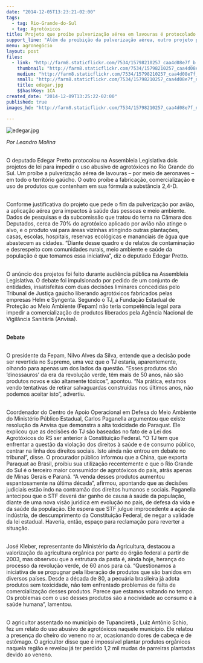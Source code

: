 ```yaml
---
date: "2014-12-05T13:23:21-02:00"
tags:
  - tag: Rio-Grande-do-Sul
  - tag: Agrotóxicos
title: Projeto que proíbe pulverização aérea em lavouras é protocolado na ALERS
support_line: "Além da proibição da pulverização aérea, outro projeto proíbe a fabricação, comercialização e uso de produtos que contenham em sua fórmula a substância 2,4-D."
menu: agronegócio
layout: post
files:
  - link: "http://farm8.staticflickr.com/7534/15798210257_caa4d08e7f_b.jpg"
    thumbnail: "http://farm8.staticflickr.com/7534/15798210257_caa4d08e7f_t.jpg"
    medium: "http://farm8.staticflickr.com/7534/15798210257_caa4d08e7f_z.jpg"
    small: "http://farm8.staticflickr.com/7534/15798210257_caa4d08e7f_n.jpg"
    title: edegar.jpg
    $$hashKey: 1CA
created_date: "2014-12-09T13:25:22-02:00"
published: true
images_hd: "http://farm8.staticflickr.com/7534/15798210257_caa4d08e7f_n.jpg"

---
```

<p><img alt="edegar.jpg" src="http://farm8.staticflickr.com/7534/15798210257_caa4d08e7f_b.jpg" /></p>

<p><em>Por Leandro Molina</em></p>

<p><br />
O deputado Edegar Pretto protocolou na Assembleia Legislativa dois projetos de lei para impedir o uso abusivo de agrot&oacute;xicos no Rio Grande do Sul. Um pro&iacute;be a pulveriza&ccedil;&atilde;o a&eacute;rea de lavouras &ndash; por meio de aeronaves &ndash; em todo o territ&oacute;rio ga&uacute;cho. O outro pro&iacute;be a fabrica&ccedil;&atilde;o, comercializa&ccedil;&atilde;o e uso de produtos que contenham em sua f&oacute;rmula a subst&acirc;ncia 2,4-D.</p>

<p><br />
Conforme justificativa do projeto que pede o fim da pulveriza&ccedil;&atilde;o por avi&atilde;o, a aplica&ccedil;&atilde;o a&eacute;rea gera impactos &agrave; sa&uacute;de das pessoas e meio ambiente. Dados de pesquisas e da subcomiss&atilde;o que tratou do tema na C&acirc;mara dos Deputados, cerca de 70% do agrot&oacute;xico aplicado por avi&atilde;o n&atilde;o atinge o alvo, e o produto vai para &aacute;reas vizinhas atingindo outras planta&ccedil;&otilde;es, casas, escolas, hospitais, reservas ecol&oacute;gicas e mananciais de &aacute;gua que abastecem as cidades. &ldquo;Diante desse quadro e de relatos de contamina&ccedil;&atilde;o e desrespeito com comunidades rurais, meio ambiente e sa&uacute;de da popula&ccedil;&atilde;o &eacute; que tomamos essa iniciativa&rdquo;, diz o deputado Edegar Pretto.</p>

<p><br />
O an&uacute;ncio dos projetos foi feito durante audi&ecirc;ncia p&uacute;blica na Assembleia Legislativa. O debate foi impulsionado por pedido de um conjunto de entidades, insatisfeitas com duas decis&otilde;es liminares concedidas pelo Tribunal de Justi&ccedil;a ga&uacute;cho liberando agrot&oacute;xicos fabricados pelas empresas Helm e Syngenta. Segundo o TJ, a Funda&ccedil;&atilde;o Estadual de Prote&ccedil;&atilde;o ao Meio Ambiente (Fepam) n&atilde;o teria compet&ecirc;ncia legal para impedir a comercializa&ccedil;&atilde;o de produtos liberados pela Ag&ecirc;ncia Nacional de Vigil&acirc;ncia Sanit&aacute;ria (Anvisa).</p>

<p><br />
<strong>Debate</strong></p>

<p><br />
O presidente da Fepam, Nilvo Alves da Silva, entende que a decis&atilde;o pode ser revertida no Supremo, uma vez que o TJ estaria, aparentemente, olhando para apenas um dos lados da quest&atilde;o. &ldquo;Esses produtos s&atilde;o &lsquo;dinossauros&rsquo; da era da revolu&ccedil;&atilde;o verde, t&ecirc;m mais de 50 anos, n&atilde;o s&atilde;o produtos novos e s&atilde;o altamente t&oacute;xicos&rdquo;, apontou. &ldquo;Na pr&aacute;tica, estamos vendo tentativas de retirar salvaguardas constru&iacute;das nos &uacute;ltimos anos, n&atilde;o podemos aceitar isto&rdquo;, advertiu.</p>

<p><br />
Coordenador do Centro de Apoio Operacional em Defesa do Meio Ambiente do Minist&eacute;rio P&uacute;blico Estadual, Carlos Paganella argumentou que existe resolu&ccedil;&atilde;o da Anvisa que demonstra a alta toxicidade do Paraquat. Ele explicou que as decis&otilde;es do TJ s&atilde;o baseadas no fato de a Lei dos Agrot&oacute;xicos do RS ser anterior &agrave; Constitui&ccedil;&atilde;o Federal. &ldquo;O TJ tem que enfrentar a quest&atilde;o da viola&ccedil;&atilde;o dos direitos &agrave; sa&uacute;de e de consumo p&uacute;blico, centrar na linha dos direitos sociais. Isto ainda n&atilde;o entrou em debate no tribunal&rdquo;, disse. O procurador p&uacute;blico informou que a China, que exporta Paraquat ao Brasil, proibiu sua utiliza&ccedil;&atilde;o recentemente e que o Rio Grande do Sul &eacute; o terceiro maior consumidor de agrot&oacute;xicos do pa&iacute;s, atr&aacute;s apenas de Minas Gerais e Paran&aacute;. &ldquo;A venda desses produtos aumentou espantosamente na &uacute;ltima d&eacute;cada&rdquo;, afirmou, apontando que as decis&otilde;es judiciais est&atilde;o indo na contram&atilde;o dos direitos humanos e sociais. Paganella antecipou que o STF dever&aacute; dar ganho de causa &agrave; sa&uacute;de da popula&ccedil;&atilde;o, diante de uma nova vis&atilde;o jur&iacute;dica em evolu&ccedil;&atilde;o no pa&iacute;s, de defesa da vida e da sa&uacute;de da popula&ccedil;&atilde;o. Ele espera que STF julgue improcedente a a&ccedil;&atilde;o da ind&uacute;stria, de descumprimento da Constitui&ccedil;&atilde;o Federal, de negar a validade da lei estadual. Haveria, ent&atilde;o, espa&ccedil;o para reclama&ccedil;&atilde;o para reverter a situa&ccedil;&atilde;o.</p>

<p><br />
Jos&eacute; Kleber, representante do Minist&eacute;rio da Agricultura, destacou a valoriza&ccedil;&atilde;o da agricultura org&acirc;nica por parte do &oacute;rg&atilde;o federal a partir de 2003, mas observou que a estrutura da pasta &eacute;, ainda hoje, heran&ccedil;a do processo da revolu&ccedil;&atilde;o verde, de 60 anos para c&aacute;. &ldquo;Questionamos a iniciativa de se propugnar pela libera&ccedil;&atilde;o de produtos que s&atilde;o banidos em diversos pa&iacute;ses. Desde a d&eacute;cada de 80, a pecu&aacute;ria brasileira j&aacute; adota produtos sem toxicidade, n&atilde;o tem enfrentado problemas de falta de comercializa&ccedil;&atilde;o desses produtos. Parece que estamos voltando no tempo. Os problemas com o uso desses produtos s&atilde;o a nocividade ao consumo e &agrave; sa&uacute;de humana&rdquo;, lamentou.</p>

<p><br />
O agricultor assentado no munic&iacute;pio de Tupanciret&atilde; , Luiz Ant&ocirc;nio Schio, fez um relato do uso abusivo de agrot&oacute;xicos naquele munic&iacute;pio. Ele relatou a presen&ccedil;a do cheiro do veneno no ar, ocasionando dores de cabe&ccedil;a e de est&ocirc;mago. O agricultor disse que &eacute; imposs&iacute;vel plantar produtos org&acirc;nicos naquela regi&atilde;o e revelou j&aacute; ter perdido 1,2 mil mudas de parreiras plantadas devido ao veneno.</p>
